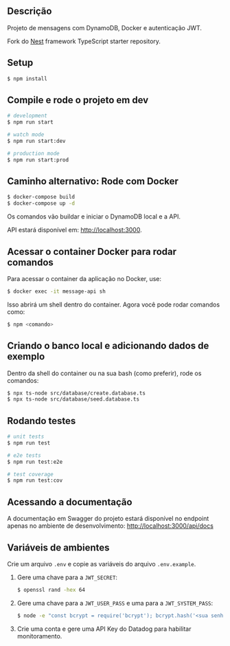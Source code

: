 ## Descrição

Projeto de mensagens com DynamoDB, Docker e autenticação JWT.

Fork do [Nest](https://github.com/nestjs/nest) framework TypeScript starter repository.

## Setup

```bash
$ npm install
```

## Compile e rode o projeto em dev

```bash
# development
$ npm run start

# watch mode
$ npm run start:dev

# production mode
$ npm run start:prod
```

## Caminho alternativo: Rode com Docker

```bash
$ docker-compose build
$ docker-compose up -d
```

Os comandos vão buildar e iniciar o DynamoDB local e a API.

API estará disponível em: [http://localhost:3000](http://localhost:3000).

## Acessar o container Docker para rodar comandos

Para acessar o container da aplicação no Docker, use:

```bash
$ docker exec -it message-api sh
```

Isso abrirá um shell dentro do container. Agora você pode rodar comandos como:

```bash
$ npm <comando>
```

## Criando o banco local e adicionando dados de exemplo

Dentro da shell do container ou na sua bash (como preferir), rode os comandos:

```bash
$ npx ts-node src/database/create.database.ts
$ npx ts-node src/database/seed.database.ts
```

## Rodando testes

```bash
# unit tests
$ npm run test

# e2e tests
$ npm run test:e2e

# test coverage
$ npm run test:cov
```

## Acessando a documentação

A documentação em Swagger do projeto estará disponível no endpoint apenas no ambiente de desenvolvimento: [http://localhost:3000/api/docs](http://localhost:3000/api/docs)

## Variáveis de ambientes

Crie um arquivo `.env` e copie as variáveis do arquivo `.env.example`.

  1. Gere uma chave para a `JWT_SECRET`:

     ```bash
     $ openssl rand -hex 64
     ```

  2. Gere uma chave para a `JWT_USER_PASS` e uma para a `JWT_SYSTEM_PASS`:

     ```bash
     $ node -e "const bcrypt = require('bcrypt'); bcrypt.hash('<sua senha aqui>', 10).then(hash => console.log(hash))"
     ```

  3. Crie uma conta e gere uma API Key do Datadog para habilitar monitoramento.